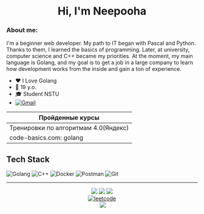 <h1 align="center"> Hi, I'm Neepooha </h1>

### About me:
I'm a beginner web developer. My path to IT began with Pascal and Python. Thanks to them, I learned the basics of programming. Later, at university, computer science and C++ became my priorities. At the moment, my main language is Golang, and my goal is to get a job in a large company to learn how development works from the inside and gain a ton of experience.
- ❤️ I Love Golang
- 🔞 19 y.o.
- 🎓 Student NSTU
- [![Gmail](https://img.shields.io/badge/-my%20gmail-000?style=for-the-badge&logo=gmail)](mailto:denlesovski@gmail.com)

| Пройденные курсы                                                |
| ----------------------------------------------------------------|
| Тренировки по алгоритмам 4.0(Яндекс)                            |
| code-basics.com: golang                                         |


## Tech Stack
![Golang](https://img.shields.io/badge/-Golang-000?style=for-the-badge&logo=go)
![C++](https://img.shields.io/badge/-C%2B%2B-000?style=for-the-badge&logo=C%2B%2B)
![Docker](https://img.shields.io/badge/-docker-000?style=for-the-badge&logo=docker)
![Postman](https://img.shields.io/badge/-Postman-000?style=for-the-badge&logo=Postman)
![Git](https://img.shields.io/badge/-Git-000?style=for-the-badge&logo=git)


<!-- ## Design/Visual Tools
![Adobe Photoshop](https://img.shields.io/badge/-photoshop-000?style=for-the-badge&logo=Adobe%20Photoshop)
![Adobe Premiere Pro](https://img.shields.io/badge/Adobe%20Premiere%20Pro-000?style=for-the-badge&logo=Adobe%20Premiere%20Pro)
-->

---
<p align="center">
  <a href="https://leetcode.com/Neepooha/" target="_blank"> <img src="https://img.shields.io/badge/%E2%86%93-000?style=for-the-badge"></a>
  <a href="https://leetcode.com/Neepooha/" target="_blank"> <img src="https://img.shields.io/badge/leetcode-000?style=for-the-badge&logo=leetcode"></a>
  <a href="https://leetcode.com/Neepooha/" target="_blank"> <img src="https://img.shields.io/badge/%E2%86%93-000?style=for-the-badge"></br></a>
  <a href="https://leetcode.com/Neepooha/" target="_blank"> <img src="https://leetcard.jacoblin.cool/Neepooha?theme=dark&font=Anek%20Kannada&ext=heatmap" alt="leetcode"></br></a>
<!--   <img src="https://media.giphy.com/media/v1.Y2lkPTc5MGI3NjExdDZ2aGhyMjR2c2c3c2ZzcmxwZWZkOW5kb2s0cDJyeGd5YnIzMTVsZyZlcD12MV9pbnRlcm5hbF9naWZfYnlfaWQmY3Q9Zw/mpe8OTKZNDkpzxRfvf/giphy.gif" width="500"></br> -->
  <a href="https://www.buymeacoffee.com/neepooha" target="_blank"><img alt="" src="https://img.shields.io/badge/Help%20Me-1e3a8a?style=for-the-badge&logo=buy-me-a-coffee&logoColor=white" style="vertical-align:center"/></a>
  <a href="https://visitcount.itsvg.in"><img src="https://visitcount.itsvg.in/api?id=neepooha&label=Profile%20Views&color=1&icon=4&pretty=true" /></a>
  </p>

